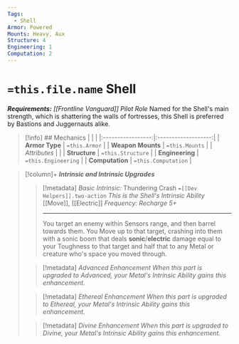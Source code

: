 ```yaml
---
Tags:
  - Shell
Armor: Powered
Mounts: Heavy, Aux
Structure: 4
Engineering: 1
Computation: 2
---
```

# `=this.file.name` Shell 
***Requirements:*** *[[Frontline Vanguard]] Pilot Role*
Named for the Shell's main strength, which is shattering the walls of fortresses, this Shell is preferred by Bastions and Juggernauts alike. 
>[!info] ## Mechanics 
|                   |                     |
|:-----------------:|:-------------------:|
|  **Armor Type**   |    `=this.Armor`    |
| **Weapon Mounts** |   `=this.Mounts`    |
|   *Attributes*    |                     |
|   **Structure**   |  `=this.Structure`  |
|  **Engineering**  | `=this.Engineering` |
|  **Computation**  | `=this.Computation` |

>[!column]+ ***Intrinsic and Intrinsic Upgrades*** 
> 
>> [!metadata] *Basic Intrinsic:* Thundering Crash `=[[Dev Helpers]].two-action`
>> *This is the Shell's Intrinsic Ability*
>> [[Move]], [[Electric]]
>> *Frequency: Recharge 5+*
>> - - -
>> You target an enemy within Sensors range, and then barrel towards them. You Move up to that target, crashing into them with a sonic boom that deals **sonic**/**electric** damage equal to your Toughness to that target and half that to any Metal or creature who's space you moved through.
>
>> [!metadata] *Advanced Enhancement*
>> *When this part is upgraded to Advanced, your Metal's Intrinsic Ability gains this enhancement.*
>
>> [!metadata] *Ethereal Enhancement*
>>*When this part is upgraded to Ethereal, your Metal's Intrinsic Ability gains this enhancement.*
>
>> [!metadata] *Divine Enhancement*
>>*When this part is upgraded to Divine, your Metal's Intrinsic Ability gains this enhancement.*